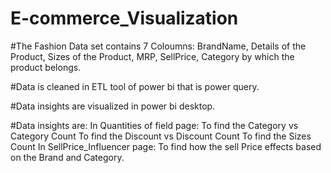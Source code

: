 # E-commerce_Visualization

#The Fashion Data set contains 7 Coloumns: 
BrandName, 
Details of the Product, 
Sizes of the Product, 
MRP, SellPrice, 
Category by which the product belongs.

#Data is cleaned in ETL tool of power bi that is power query. 

#Data insights are visualized in power bi desktop.

#Data insights are:
In Quantities of field page:
To find the Category vs Category Count
To find the Discount vs Discount Count
To find the Sizes Count 
In SellPrice_Influencer page:
To find how the sell Price effects based on the Brand and Category.
